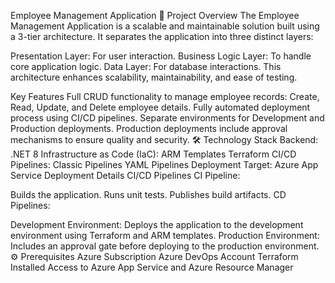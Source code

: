 Employee Management Application
🚀 Project Overview
The Employee Management Application is a scalable and maintainable solution built using a 3-tier architecture. It separates the application into three distinct layers:

Presentation Layer: For user interaction.
Business Logic Layer: To handle core application logic.
Data Layer: For database interactions.
This architecture enhances scalability, maintainability, and ease of testing.

Key Features
Full CRUD functionality to manage employee records:
Create, Read, Update, and Delete employee details.
Fully automated deployment process using CI/CD pipelines.
Separate environments for Development and Production deployments.
Production deployments include approval mechanisms to ensure quality and security.
🛠️ Technology Stack
Backend: .NET 8
Infrastructure as Code (IaC):
ARM Templates
Terraform
CI/CD Pipelines:
Classic Pipelines
YAML Pipelines
Deployment Target: Azure App Service
Deployment Details
CI/CD Pipelines
CI Pipeline:

Builds the application.
Runs unit tests.
Publishes build artifacts.
CD Pipelines:

Development Environment:
Deploys the application to the development environment using Terraform and ARM templates.
Production Environment:
Includes an approval gate before deploying to the production environment.
⚙️ Prerequisites
Azure Subscription
Azure DevOps Account
Terraform Installed
Access to Azure App Service and Azure Resource Manager
